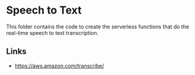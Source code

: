 # Speech to Text

This folder contains the code to create the serverless functions that do the real-time speech to text transcription.

## Links

* https://aws.amazon.com/transcribe/
